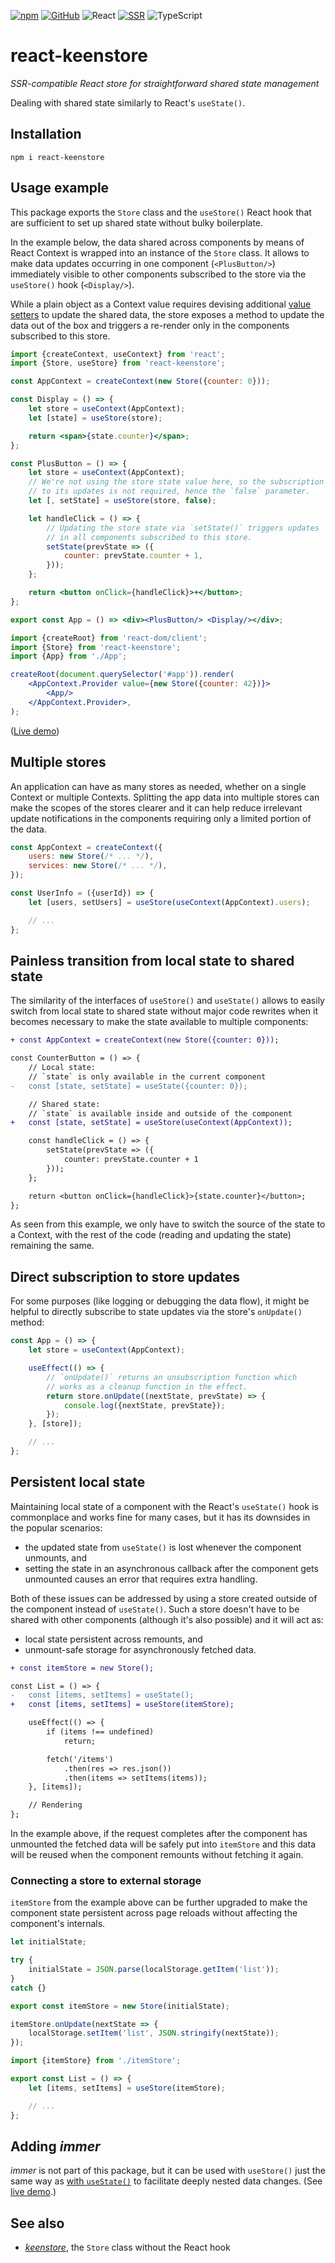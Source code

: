 [![npm](https://img.shields.io/npm/v/react-keenstore?labelColor=royalblue&color=royalblue&style=flat-square)](https://www.npmjs.com/package/react-keenstore) [![GitHub](https://img.shields.io/badge/-GitHub-royalblue?labelColor=royalblue&color=royalblue&style=flat-square&logo=github)](https://github.com/axtk/react-keenstore) ![React](https://img.shields.io/badge/%23-React-345?labelColor=345&color=345&style=flat-square) [![SSR](https://img.shields.io/badge/%23-SSR-345?labelColor=345&color=345&style=flat-square)](#server-side-rendering-ssr) ![TypeScript](https://img.shields.io/badge/%23-TypeScript-345?labelColor=345&color=345&style=flat-square)

# react-keenstore

*SSR-compatible React store for straightforward shared state management*

Dealing with shared state similarly to React's `useState()`.

## Installation

```
npm i react-keenstore
```

## Usage example

This package exports the `Store` class and the `useStore()` React hook that are sufficient to set up shared state without bulky boilerplate.

In the example below, the data shared across components by means of React Context is wrapped into an instance of the `Store` class. It allows to make data updates occurring in one component (`<PlusButton/>`) immediately visible to other components subscribed to the store via the `useStore()` hook (`<Display/>`).

While a plain object as a Context value requires devising additional [value setters](https://react.dev/reference/react/useContext#updating-an-object-via-context) to update the shared data, the store exposes a method to update the data out of the box and triggers a re-render only in the components subscribed to this store.

```jsx
import {createContext, useContext} from 'react';
import {Store, useStore} from 'react-keenstore';

const AppContext = createContext(new Store({counter: 0}));

const Display = () => {
    let store = useContext(AppContext);
    let [state] = useStore(store);

    return <span>{state.counter}</span>;
};

const PlusButton = () => {
    let store = useContext(AppContext);
    // We're not using the store state value here, so the subscription
    // to its updates is not required, hence the `false` parameter.
    let [, setState] = useStore(store, false);

    let handleClick = () => {
        // Updating the store state via `setState()` triggers updates
        // in all components subscribed to this store.
        setState(prevState => ({
            counter: prevState.counter + 1,
        }));
    };

    return <button onClick={handleClick}>+</button>;
};

export const App = () => <div><PlusButton/> <Display/></div>;
```

```jsx
import {createRoot} from 'react-dom/client';
import {Store} from 'react-keenstore';
import {App} from './App';

createRoot(document.querySelector('#app')).render(
    <AppContext.Provider value={new Store({counter: 42})}>
        <App/>
    </AppContext.Provider>,
);
```

([Live demo](https://codesandbox.io/s/react-keenstore-demo-npu6rb))

## Multiple stores

An application can have as many stores as needed, whether on a single Context or multiple Contexts. Splitting the app data into multiple stores can make the scopes of the stores clearer and it can help reduce irrelevant update notifications in the components requiring only a limited portion of the data.

```js
const AppContext = createContext({
    users: new Store(/* ... */),
    services: new Store(/* ... */),
});

const UserInfo = ({userId}) => {
    let [users, setUsers] = useStore(useContext(AppContext).users);

    // ...
};
```

## Painless transition from local state to shared state

The similarity of the interfaces of `useStore()` and `useState()` allows to easily switch from local state to shared state without major code rewrites when it becomes necessary to make the state available to multiple components:

```diff
+ const AppContext = createContext(new Store({counter: 0}));

const CounterButton = () => {
    // Local state:
    // `state` is only available in the current component
-   const [state, setState] = useState({counter: 0});

    // Shared state:
    // `state` is available inside and outside of the component
+   const [state, setState] = useStore(useContext(AppContext));

    const handleClick = () => {
        setState(prevState => ({
            counter: prevState.counter + 1
        }));
    };

    return <button onClick={handleClick}>{state.counter}</button>;
};
```

As seen from this example, we only have to switch the source of the state to a Context, with the rest of the code (reading and updating the state) remaining the same.

## Direct subscription to store updates

For some purposes (like logging or debugging the data flow), it might be helpful to directly subscribe to state updates via the store's `onUpdate()` method:

```js
const App = () => {
    let store = useContext(AppContext);

    useEffect(() => {
        // `onUpdate()` returns an unsubscription function which
        // works as a cleanup function in the effect.
        return store.onUpdate((nextState, prevState) => {
            console.log({nextState, prevState});
        });
    }, [store]);

    // ...
};
```

## Persistent local state

Maintaining local state of a component with the React's `useState()` hook is commonplace and works fine for many cases, but it has its downsides in the popular scenarios:

- the updated state from `useState()` is lost whenever the component unmounts, and
- setting the state in an asynchronous callback after the component gets unmounted causes an error that requires extra handling.

Both of these issues can be addressed by using a store created outside of the component instead of `useState()`. Such a store doesn't have to be shared with other components (although it's also possible) and it will act as:

- local state persistent across remounts, and
- unmount-safe storage for asynchronously fetched data.

```diff
+ const itemStore = new Store();

const List = () => {
-   const [items, setItems] = useState();
+   const [items, setItems] = useStore(itemStore);

    useEffect(() => {
        if (items !== undefined)
            return;

        fetch('/items')
            .then(res => res.json())
            .then(items => setItems(items));
    }, [items]);

    // Rendering
};
```

In the example above, if the request completes after the component has unmounted the fetched data will be safely put into `itemStore` and this data will be reused when the component remounts without fetching it again.

### Connecting a store to external storage

`itemStore` from the example above can be further upgraded to make the component state persistent across page reloads without affecting the component's internals.

```js
let initialState;

try {
    initialState = JSON.parse(localStorage.getItem('list'));
}
catch {}

export const itemStore = new Store(initialState);

itemStore.onUpdate(nextState => {
    localStorage.setItem('list', JSON.stringify(nextState));
});
```

```js
import {itemStore} from './itemStore';

export const List = () => {
    let [items, setItems] = useStore(itemStore);

    // ...
};
```

## Adding *immer*

*immer* is not part of this package, but it can be used with `useStore()` just the same way as [with `useState()`](https://immerjs.github.io/immer/example-setstate#usestate--immer) to facilitate deeply nested data changes. (See [live demo](https://codesandbox.io/s/react-keenstore-demo-with-immer-q9jykm?file=/src/PlusButton.jsx).)

## See also

- [*keenstore*](https://github.com/axtk/keenstore), the `Store` class without the React hook
